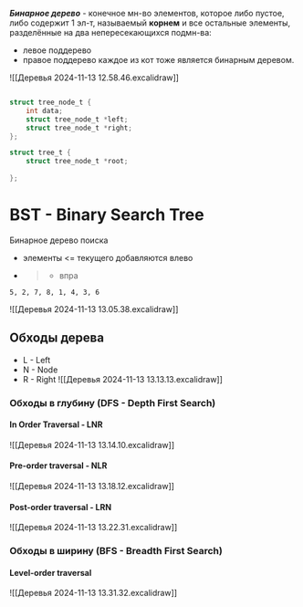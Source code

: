 
***Бинарное дерево*** - конечное мн-во элементов, которое либо пустое, либо содержит 1 эл-т, называемый **корнем** и все остальные элементы, разделённые на два непересекающихся подмн-ва:
- левое поддерево
- правое поддерево
каждое из кот тоже является бинарным деревом.

![[Деревья 2024-11-13 12.58.46.excalidraw]]

```c

struct tree_node_t {
	int data;
	struct tree_node_t *left;
	struct tree_node_t *right;
};

struct tree_t {
	struct tree_node_t *root;
	
};
```

# BST - Binary Search Tree

Бинарное дерево поиска

- элементы <= текущего добавляются влево
- > - впра

```
5, 2, 7, 8, 1, 4, 3, 6
```

![[Деревья 2024-11-13 13.05.38.excalidraw]]

## Обходы дерева
- L - Left
- N - Node
- R - Right
![[Деревья 2024-11-13 13.13.13.excalidraw]]

### Обходы в глубину (DFS - Depth First Search)
#### In Order Traversal - LNR

![[Деревья 2024-11-13 13.14.10.excalidraw]]

#### Pre-order traversal - NLR

![[Деревья 2024-11-13 13.18.12.excalidraw]]
#### Post-order traversal - LRN

![[Деревья 2024-11-13 13.22.31.excalidraw]]

### Обходы в ширину (BFS - Breadth First Search)

#### Level-order traversal

![[Деревья 2024-11-13 13.31.32.excalidraw]]